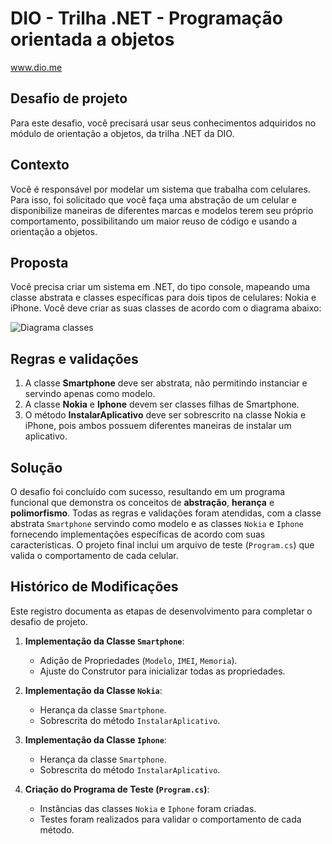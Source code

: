 # DIO - Trilha .NET - Programação orientada a objetos
www.dio.me

## Desafio de projeto
Para este desafio, você precisará usar seus conhecimentos adquiridos no módulo de orientação a objetos, da trilha .NET da DIO.

## Contexto
Você é responsável por modelar um sistema que trabalha com celulares. Para isso, foi solicitado que você faça uma abstração de um celular e disponibilize maneiras de diferentes marcas e modelos terem seu próprio comportamento, possibilitando um maior reuso de código e usando a orientação a objetos.

## Proposta
Você precisa criar um sistema em .NET, do tipo console, mapeando uma classe abstrata e classes específicas para dois tipos de celulares: Nokia e iPhone. 
Você deve criar as suas classes de acordo com o diagrama abaixo:

![Diagrama classes](Imagens/diagrama.png)

## Regras e validações
1. A classe **Smartphone** deve ser abstrata, não permitindo instanciar e servindo apenas como modelo.
2. A classe **Nokia** e **Iphone** devem ser classes filhas de Smartphone.
3. O método **InstalarAplicativo** deve ser sobrescrito na classe Nokia e iPhone, pois ambos possuem diferentes maneiras de instalar um aplicativo.

## Solução
O desafio foi concluído com sucesso, resultando em um programa funcional que demonstra os conceitos de **abstração**, **herança** e **polimorfismo**. Todas as regras e validações foram atendidas, com a classe abstrata `Smartphone` servindo como modelo e as classes `Nokia` e `Iphone` fornecendo implementações específicas de acordo com suas características. O projeto final inclui um arquivo de teste (`Program.cs`) que valida o comportamento de cada celular.

## Histórico de Modificações
Este registro documenta as etapas de desenvolvimento para completar o desafio de projeto.

1.  **Implementação da Classe `Smartphone`**:
    * Adição de Propriedades (`Modelo`, `IMEI`, `Memoria`).
    * Ajuste do Construtor para inicializar todas as propriedades.

2.  **Implementação da Classe `Nokia`**:
    * Herança da classe `Smartphone`.
    * Sobrescrita do método `InstalarAplicativo`.

3.  **Implementação da Classe `Iphone`**:
    * Herança da classe `Smartphone`.
    * Sobrescrita do método `InstalarAplicativo`.

4.  **Criação do Programa de Teste (`Program.cs`)**:
    * Instâncias das classes `Nokia` e `Iphone` foram criadas.
    * Testes foram realizados para validar o comportamento de cada método.